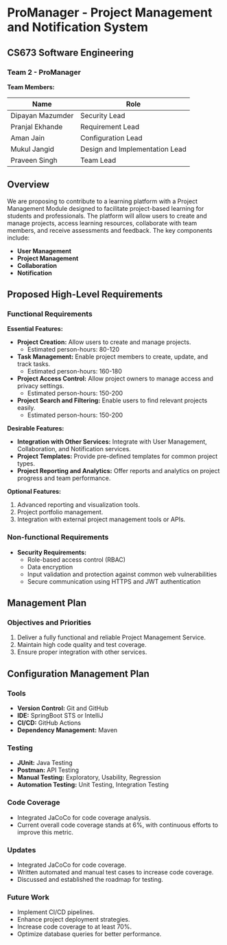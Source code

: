 # ProManager - Project Management and Notification System

## CS673 Software Engineering

### Team 2 - ProManager

**Team Members:**

| **Name**            | **Role**                          |
|---------------------|-----------------------------------|
| Dipayan Mazumder    | Security Lead                     | 
| Pranjal Ekhande     | Requirement Lead                  | 
| Aman Jain           | Configuration Lead                | 
| Mukul Jangid        | Design and Implementation Lead    | 
| Praveen Singh       | Team Lead                         | 

## Overview

We are proposing to contribute to a learning platform with a Project Management Module designed to facilitate project-based learning for students and professionals. The platform will allow users to create and manage projects, access learning resources, collaborate with team members, and receive assessments and feedback. The key components include:

- **User Management**
- **Project Management**
- **Collaboration**
- **Notification**

## Proposed High-Level Requirements

### Functional Requirements

**Essential Features:**

- **Project Creation:** Allow users to create and manage projects.
  - Estimated person-hours: 80-120
- **Task Management:** Enable project members to create, update, and track tasks.
  - Estimated person-hours: 160-180
- **Project Access Control:** Allow project owners to manage access and privacy settings.
  - Estimated person-hours: 150-200
- **Project Search and Filtering:** Enable users to find relevant projects easily.
  - Estimated person-hours: 150-200

**Desirable Features:**

- **Integration with Other Services:** Integrate with User Management, Collaboration, and Notification services.
- **Project Templates:** Provide pre-defined templates for common project types.
- **Project Reporting and Analytics:** Offer reports and analytics on project progress and team performance.

**Optional Features:**

1. Advanced reporting and visualization tools.
2. Project portfolio management.
3. Integration with external project management tools or APIs.

### Non-functional Requirements

- **Security Requirements:**
  - Role-based access control (RBAC)
  - Data encryption
  - Input validation and protection against common web vulnerabilities
  - Secure communication using HTTPS and JWT authentication

## Management Plan

### Objectives and Priorities

1. Deliver a fully functional and reliable Project Management Service.
2. Maintain high code quality and test coverage.
3. Ensure proper integration with other services.

## Configuration Management Plan

### Tools

- **Version Control:** Git and GitHub
- **IDE:** SpringBoot STS or IntelliJ
- **CI/CD:** GitHub Actions
- **Dependency Management:** Maven

### Testing

- **JUnit:** Java Testing
- **Postman:** API Testing
- **Manual Testing:** Exploratory, Usability, Regression
- **Automation Testing:** Unit Testing, Integration Testing

### Code Coverage

- Integrated JaCoCo for code coverage analysis.
- Current overall code coverage stands at 6%, with continuous efforts to improve this metric.

### Updates

- Integrated JaCoCo for code coverage.
- Written automated and manual test cases to increase code coverage.
- Discussed and established the roadmap for testing.

### Future Work

- Implement CI/CD pipelines.
- Enhance project deployment strategies.
- Increase code coverage to at least 70%.
- Optimize database queries for better performance.